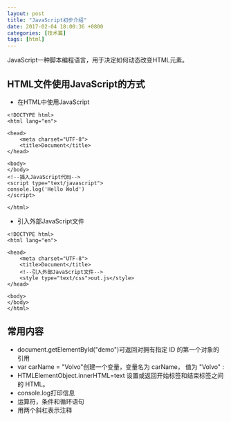 ```yaml
---
layout: post
title: "JavaScript初步介绍"
date: 2017-02-04 18:00:36 +0800
categories: [技术篇]
tags: [html]
---
```

<script>
	if("12345678"==prompt("请输入密码"))
	{
		alert("正确");
	}
	else
	{
		alert("错误");
		location="http://blog.laphets.com"; #返回网站，请自定义
	}
</script>
JavaScript一种脚本编程语言，用于决定如何动态改变HTML元素。

## HTML文件使用JavaScript的方式

* 在HTML中使用JavaScript

```
<!DOCTYPE html>
<html lang="en">

<head>
    <meta charset="UTF-8">
    <title>Document</title>
</head>

<body>
</body>
<!--插入JavaScript代码-->
<script type="text/javascript">
console.log('Hello Wold')
</script>

</html>
```
* 引入外部JavaScript文件

```
<!DOCTYPE html>
<html lang="en">

<head>
    <meta charset="UTF-8">
    <title>Document</title>
    <!--引入外部JavaScript文件-->
    <style type="text/css">out.js</style>
</head>

<body>
</body>
</html>
```

## 常用内容
* document.getElementById("demo")可返回对拥有指定 ID 的第一个对象的引用
* var carName = "Volvo"创建一个变量，变量名为 carName， 值为 "Volvo" :
* HTMLElementObject.innerHTML=text 设置或返回开始标签和结束标签之间的 HTML。
* console.log打印信息
* 运算符，条件和循环语句
* 用两个斜杠表示注释